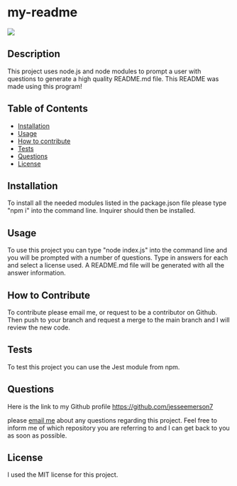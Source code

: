 # my-readme
  <img src= 'https://img.shields.io/badge/License-MIT-blue'>

  ## Description
  
 This project uses node.js and node modules to prompt a user with questions to generate a high quality README.md file. This README was made using this program!
 
  ## Table of Contents
  
  - [Installation](#installation)
  - [Usage](#usage)
  - [How to contribute](#How)
  - [Tests](#Tests)
  - [Questions](#Questions)
  - [License](#license)

  ## Installation
  
 To install all the needed modules listed in the package.json file please type "npm i" into the command line. Inquirer should then be installed.
  
  ## Usage
  
  To use this project you can type "node index.js" into the command line and you will be prompted with a number of questions. Type in answers for each and select a license used. A README.md file will be generated with all the answer information.

  ## How to Contribute
  
To contribute please email me, or request to be a contributor on Github. Then push to your branch and request a merge to the main branch and I will review the new code.

  
  ## Tests
  
 To test this project you can use the Jest module from npm.

 ## Questions

 Here is the link to my Github profile https://github.com/jesseemerson7

 please <a href="mailto:jesseemerson7@gmail.com">email me</a> about any questions regarding this project. Feel free to inform me of which repository you are referring to and I can get back to you as soon as possible.

 ## License 
I used the MIT license for this project. 
 
